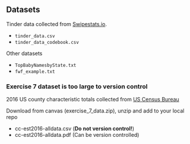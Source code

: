 ## Datasets

Tinder data collected from [Swipestats.io](https://www.swipestats.io/).

- `tinder_data.csv`
- `tinder_data_codebook.csv` 

Other datasets

- `TopBabyNamesbyState.txt`
- `fwf_example.txt`

### Exercise 7 dataset is too large to version control

2016 US county characteristic totals collected from [US Census Bureau](https://www2.census.gov/programs-surveys/popest/datasets/2010-2016/counties/totals/)

Download from canvas (exercise_7_data.zip), unzip and add to your local repo

- cc-est2016-alldata.csv (**Do not version control!**)
- cc-est2016-alldata.pdf (Can be version controlled)

